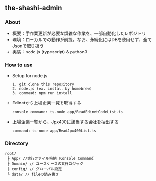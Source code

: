 ## the-shashi-admin
### About
 - 概要：手作業更新が必要な煩雑な作業を、一部自動化したレポジトリ
 - 環境：ローカルでの動作が前提。なお、永続化にはDBを使用せず、全てJsonで取り扱う
 - 実装：node.js (typescript) & python3

### How to use
 - Setup for node.js
   ```
   1. git clone this repository
   2. node.js (ex. install by homebrew)
   3. command: npm run install
   ```
 - Edinetから上場企業一覧を取得する
    ```
    console command: ts-node app/ReadEdinetCodeList.ts
    ```

 - 上場企業一覧から、Jpx400に該当する会社を抽出する
    ```
    command: ts-node app/ReadJpx400List.ts
    ```

### Directory
```
root/
 ├ App/ //実行ファイル格納（Console Command）
 ├ Domain/ // ユースケースの実行ロジック
 ├ config/ // グローバル設定
 └ data/ // fileの読み書き
```
 
